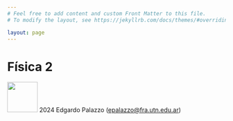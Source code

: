 ```yaml
---
# Feel free to add content and custom Front Matter to this file.
# To modify the layout, see https://jekyllrb.com/docs/themes/#overriding-theme-defaults

layout: page
---
```


# Física 2

<a href="https://creativecommons.org/licenses/by-nc-sa/4.0/deed.es"><image src="assets/by-nc-sa.svg" width="70" /></a> 2024 Edgardo Palazzo (epalazzo@fra.utn.edu.ar)


<!-- <a href="https://colab.research.google.com/github/frautn/F2/blob/main/electromagnetismo/em01_campo_electrico.ipynb"><p><image src="https://raw.githubusercontent.com/frautn/F2/main/docs/assets/Google_Colaboratory_SVG_Logo.svg" height="25"/>Cuaderno 01: Campo eléctrico</p></a>  -->


<!--  -->

<!-- href="https://colab.research.google.com/github/frautn/F2/blob/main/electromagnetismo/em01_campo_electrico.ipynb" -->

<!-- Cuaderno 01: Campo eléctrico -->